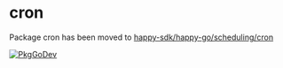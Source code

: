 # cron

Package cron has been moved to [happy-sdk/happy-go/scheduling/cron](https://github.com/happy-sdk/happy-go/tree/main/scheduling/cron)

[![PkgGoDev](https://pkg.go.dev/badge/github.com/happy-sdk/cron)](https://pkg.go.dev/github.com/happy-sdk/cron)